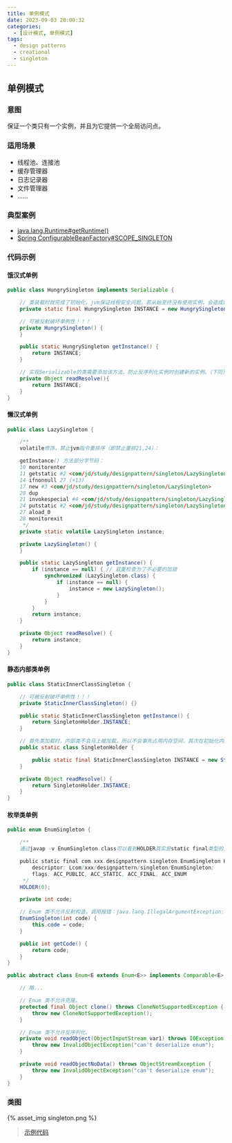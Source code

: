 ```yaml
---
title: 单例模式
date: 2023-09-03 20:00:32
categories:
  - [设计模式, 单例模式]
tags:
  - design patterns
  - creational
  - singleton
---
```


## 单例模式

### 意图

保证一个类只有一个实例，并且为它提供一个全局访问点。

### 适用场景

- 线程池、连接池
- 缓存管理器
- 日志记录器
- 文件管理器
- ......

<!-- more -->

### 典型案例

- [java.lang.Runtime#getRuntime()](http://docs.oracle.com/javase/8/docs/api/java/lang/Runtime.html#getRuntime%28%29)
- [Spring ConfigurableBeanFactory#SCOPE_SINGLETON](https://docs.spring.io/spring-framework/docs/5.3.29/javadoc-api/org/springframework/beans/factory/config/ConfigurableBeanFactory.html#SCOPE_SINGLETON)

### 代码示例

#### 饿汉式单例

```java
public class HungrySingleton implements Serializable {

    // 类装载时就完成了初始化，jvm保证线程安全问题。若从始至终没有使用实例，会造成内存浪费。
    private static final HungrySingleton INSTANCE = new HungrySingleton();

    // 可被反射破坏单例性！！！
    private HungrySingleton() {
    }

    public static HungrySingleton getInstance() {
        return INSTANCE;
    }

    // 实现Serializable的类需要添加该方法，防止反序列化实例时创建新的实例。（下同）
    private Object readResolve(){
        return INSTANCE;
    }
}
```

#### 懒汉式单例

```java
public class LazySingleton {

    /**
    volatile修饰，禁止jvm指令重排序（即禁止重排21,24）：

    getInstance() 方法部分字节码：
    10 monitorenter
    11 getstatic #2 <com/jd/study/designpattern/singleton/LazySingleton.instance>
    14 ifnonnull 27 (+13)
    17 new #3 <com/jd/study/designpattern/singleton/LazySingleton>
    20 dup
    21 invokespecial #4 <com/jd/study/designpattern/singleton/LazySingleton.<init>>
    24 putstatic #2 <com/jd/study/designpattern/singleton/LazySingleton.instance>
    27 aload_0
    28 monitorexit
     */
    private static volatile LazySingleton instance;

    private LazySingleton() {
    }

    public static LazySingleton getInstance() {
        if (instance == null) { // 双重检查为了不必要的加锁
            synchronized (LazySingleton.class) {
                if (instance == null) {
                    instance = new LazySingleton();
                }
            }
        }
        return instance;
    }

    private Object readResolve() {
        return instance;
    }
}
```

#### 静态内部类单例

```java
public class StaticInnerClassSingleton {

    // 可被反射破坏单例性！！！
    private StaticInnerClassSingleton() {}

    public static StaticInnerClassSingleton getInstance() {
        return SingletonHolder.INSTANCE;
    }

    // 首先类加载时，内部类不会马上被加载，所以不会事先占用内存空间，其次在初始化内部类的过程中，jvm会保证同一时刻只有一个线程运行。
    public static class SingletonHolder {

        public static final StaticInnerClassSingleton INSTANCE = new StaticInnerClassSingleton();
    }

    private Object readResolve() {
        return SingletonHolder.INSTANCE;
    }
}
```

#### 枚举类单例

```java
public enum EnumSingleton {

    /**
    通过javap -v EnumSingleton.class可以看到HOLDER其实是static final类型的，由jvm保证线程安全问题：

    public static final com.xxx.designpattern.singleton.EnumSingleton HOLDER;
        descriptor: Lcom/xxx/designpattern/singleton/EnumSingleton;
        flags: ACC_PUBLIC, ACC_STATIC, ACC_FINAL, ACC_ENUM
     */
    HOLDER(0);

    private int code;

    // Enum 类不允许反射构造，调用报错：java.lang.IllegalArgumentException: Cannot reflectively create enum objects。
    EnumSingleton(int code) {
        this.code = code;
    }

    public int getCode() {
        return code;
    }
}
```

```java java.lang.Enum
public abstract class Enum<E extends Enum<E>> implements Comparable<E>, Serializable {

    // 略...

    // Enum 类不允许克隆。
    protected final Object clone() throws CloneNotSupportedException {
        throw new CloneNotSupportedException();
    }

    // Enum 类不允许反序列化。
    private void readObject(ObjectInputStream var1) throws IOException, ClassNotFoundException {
        throw new InvalidObjectException("can't deserialize enum");
    }

    private void readObjectNoData() throws ObjectStreamException {
        throw new InvalidObjectException("can't deserialize enum");
    }
}
```

### 类图

{% asset_img singleton.png %}

> [示例代码]()
